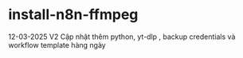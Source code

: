 # install-n8n-ffmpeg
12-03-2025
V2 Cập nhật thêm python, yt-dlp , backup credentials và workflow template hàng ngày 
